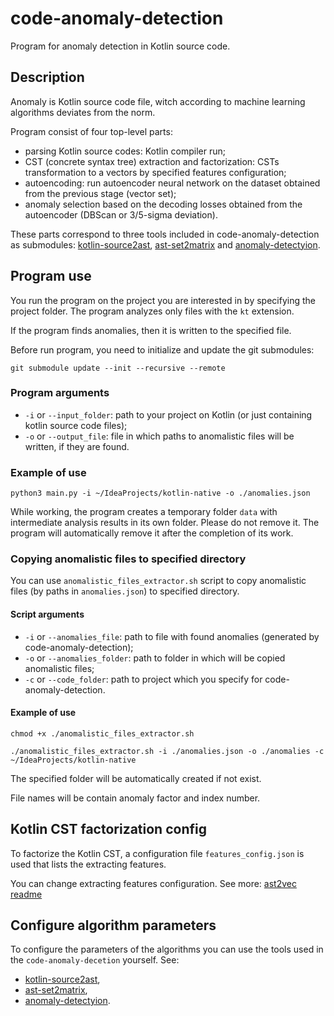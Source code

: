 # code-anomaly-detection

Program for anomaly detection in Kotlin source code.

## Description

Anomaly is Kotlin source code file, witch according to machine learning algorithms deviates from the norm.

Program consist of four top-level parts:
- parsing Kotlin source codes: Kotlin compiler run;
- CST (concrete syntax tree) extraction and factorization: CSTs transformation to a vectors by specified features configuration;
- autoencoding: run autoencoder neural network on the dataset obtained from the previous stage (vector set);
- anomaly selection based on the decoding losses obtained from the autoencoder (DBScan or 3/5-sigma deviation).

These parts correspond to three tools included in code-anomaly-detection as submodules: [kotlin-source2ast](https://github.com/PetukhovVictor/kotlin-source2ast), [ast-set2matrix](https://github.com/PetukhovVictor/ast-set2matrix) and [anomaly-detectyion](https://github.com/PetukhovVictor/anomaly-detection).

## Program use

You run the program on the project you are interested in by specifying the project folder. The program analyzes only files with the `kt` extension.

If the program finds anomalies, then it is written to the specified file.

Before run program, you need to initialize and update the git submodules:
```
git submodule update --init --recursive --remote
```

### Program arguments

* `-i` or `--input_folder`: path to your project on Kotlin (or just containing kotlin source code files);
* `-o` or `--output_file`: file in which paths to anomalistic files will be written, if they are found.

### Example of use

```
python3 main.py -i ~/IdeaProjects/kotlin-native -o ./anomalies.json
```

While working, the program creates a temporary folder `data` with intermediate analysis results in its own folder. Please do not remove it. The program will automatically remove it after the completion of its work.

### Copying anomalistic files to specified directory

You can use `anomalistic_files_extractor.sh` script to copy anomalistic files (by paths in `anomalies.json`) to specified directory.

#### Script arguments

* `-i` or `--anomalies_file`: path to file with found anomalies (generated by code-anomaly-detection);
* `-o` or `--anomalies_folder`: path to folder in which will be copied anomalistic files;
* `-c` or `--code_folder`: path to project which you specify for code-anomaly-detection.

#### Example of use

```
chmod +x ./anomalistic_files_extractor.sh
```
```
./anomalistic_files_extractor.sh -i ./anomalies.json -o ./anomalies -c ~/IdeaProjects/kotlin-native
```
The specified folder will be automatically created if not exist.

File names will be contain anomaly factor and index number.

## Kotlin CST factorization config

To factorize the Kotlin CST, a configuration file `features_config.json` is used that lists the extracting features.

You can change extracting features configuration. See more: [ast2vec readme](https://github.com/PetukhovVictor/ast2vec#feature-configuration)

## Configure algorithm parameters

To configure the parameters of the algorithms you can use the tools used in the `code-anomaly-decetion` yourself.
See:
- [kotlin-source2ast](https://github.com/PetukhovVictor/kotlin-source2ast),
- [ast-set2matrix](https://github.com/PetukhovVictor/ast-set2matrix),
- [anomaly-detectyion](https://github.com/PetukhovVictor/anomaly-detection).
